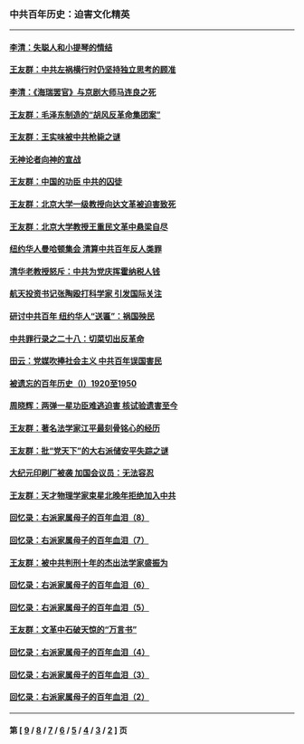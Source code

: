 ### 中共百年历史：迫害文化精英
---
#### [李清：失聪人和小提琴的情结](../../pages/nf1176111/n13459280.md?12310430) 
#### [王友群：中共左祸横行时仍坚持独立思考的顾准](../../pages/nf1176111/n13444722.md?12310430) 
#### [李清：《海瑞罢官》与京剧大师马连良之死](../../pages/nf1176111/n13412316.md?12310430) 
#### [王友群：毛泽东制造的“胡风反革命集团案”](../../pages/nf1176111/n13324909.md?12310430) 
#### [王友群：王实味被中共枪毙之谜](../../pages/nf1176111/n13307502.md?12310430) 
#### [无神论者向神的宣战](../../pages/nf1176111/n13281535.md?12310430) 
#### [王友群：中国的功臣 中共的囚徒](../../pages/nf1176111/n13291790.md?12310430) 
#### [王友群：北京大学一级教授向达文革被迫害致死](../../pages/nf1176111/n13150966.md?12310430) 
#### [王友群：北京大学教授王重民文革中悬梁自尽](../../pages/nf1176111/n13084645.md?12310430) 
#### [纽约华人曼哈顿集会 清算中共百年反人类罪](../../pages/nf1176111/n13084157.md?12310430) 
#### [清华老教授怒斥：中共为党庆挥霍纳税人钱](../../pages/nf1176111/n13071430.md?12310430) 
#### [航天投资书记张陶殴打科学家 引发国际关注](../../pages/nf1176111/n13069132.md?12310430) 
#### [研讨中共百年 纽约华人“送匾”：祸国殃民](../../pages/nf1176111/n13057367.md?12310430) 
#### [中共罪行录之二十八：切菜切出反革命](../../pages/nf1176111/n13030600.md?12310430) 
#### [田云：党媒吹捧社会主义 中共百年误国害民](../../pages/nf1176111/n13006682.md?12310430) 
#### [被遗忘的百年历史（I）1920至1950](../../pages/nf1176111/n12986411.md?12310430) 
#### [周晓辉：两弹一星功臣难逃迫害 核试验遗害至今](../../pages/nf1176111/n12974997.md?12310430) 
#### [王友群：著名法学家江平最刻骨铭心的经历](../../pages/nf1176111/n12970787.md?12310430) 
#### [王友群：批“党天下”的大右派储安平失踪之谜](../../pages/nf1176111/n12954229.md?12310430) 
#### [大纪元印刷厂被袭 加国会议员：无法容忍](../../pages/nf1176111/n12883028.md?12310430) 
#### [王友群：天才物理学家束星北晚年拒绝加入中共](../../pages/nf1176111/n12792913.md?12310430) 
#### [回忆录：右派家属母子的百年血泪（8）](../../pages/nf1176111/n12706196.md?12310430) 
#### [回忆录：右派家属母子的百年血泪（7）](../../pages/nf1176111/n12706191.md?12310430) 
#### [王友群：被中共判刑十年的杰出法学家盛振为](../../pages/nf1176111/n12706141.md?12310430) 
#### [回忆录：右派家属母子的百年血泪（6）](../../pages/nf1176111/n12698863.md?12310430) 
#### [回忆录：右派家属母子的百年血泪（5）](../../pages/nf1176111/n12692515.md?12310430) 
#### [王友群：文革中石破天惊的“万言书”](../../pages/nf1176111/n12690994.md?12310430) 
#### [回忆录：右派家属母子的百年血泪（4）](../../pages/nf1176111/n12686410.md?12310430) 
#### [回忆录：右派家属母子的百年血泪（3）](../../pages/nf1176111/n12683820.md?12310430) 
#### [回忆录：右派家属母子的百年血泪（2）](../../pages/nf1176111/n12679738.md?12310430) 

---
#### 第 [ [9](./9.md?12310430) / [8](./8.md?12310430) / [7](./7.md?12310430) / [6](./6.md?12310430) / [5](./5.md?12310430) / [4](./4.md?12310430) / [3](./3.md?12310430) / [2](./2.md?12310430) ] 页

